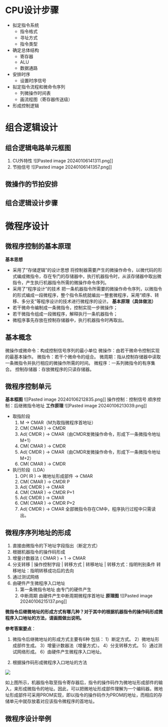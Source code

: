 # CPU设计步骤

- 拟定指令系统 
	- 指令格式
	- 寻址方式
	- 指令类型
- 确定总体结构
	- 寄存器
	- ALU
	- 数据通路
- 安排时序
	- 设置时序信号
- 拟定指令流程和微命令序列
	- 列微操作时间表
	- 画流程图（寄存器传送级）
- 形成控制逻辑
# 组合逻辑设计
## 组合逻辑电路单元框图

1. CU外特性
![[Pasted image 20240106141311.png]]
2. 节拍信号
![[Pasted image 20240106141357.png]]
## 微操作的节拍安排

## 组合逻辑设计步骤
# 微程序设计
## 微程序控制的基本原理

**基本思想**
- 采用了“存储逻辑”的设计思想
    将控制器需要产生的微操作命令，以微代码的形式编成微指令，存在专门的存储器中，执行机器指令时，从该存储器中取出微指令，产生执行机器指令所需的微操作命令序列。
- 采用了“程序设计”的技术
     把一条机器指令所需要的微操作命令序列，以微指令的形式编成一段微程序，整个指令系统就编出一整套微程序，采用“顺序、转移、多分支”等程序设计的技术进行微程序的设计。
**基本原理（具体做法）**
- 若干微命令编制成一条微指令，控制实现一步微操作；
- 若干微指令组成一段微程序，解释执行一条机器指令；
- 微程序事先存放在控制存储器中，执行机器指令时再取出。
## 基本概念

微操作或微命令：构成控制信号序列的最小单位
微操作：由若干微命令控制实现的最基本操作。
微指令：若干个微命令的组合。
微周期：指从控制存储器中读取一条微指令并执行相应的微操作所需的时间。
微程序：一系列微指令的有序集合。
控制存储器：存放微程序的只读存储器。

## 微程序控制单元

**基本框图**
![[Pasted image 20240106212835.png]]
操作控制：控制信号
顺序控制：后继微指令地址
**工作原理**
![[Pasted image 20240106213039.png]]
- 取指阶段
	1. M -> CMAR（M为取指微程序首地址）
	2. CM( CMAR ) -> CMDR
	3. Ad( CMDR ) -> CMAR（由CMDR发微操作命令，形成下一条微指令地址M+1）
	4. CM( CMAR ) -> CMDR
	5. Ad( CMDR ) -> CMAR（由CMDR发微操作命令，形成下一条微指令地址M+2）
	6. CM( CMAR ) -> CMDR
- 执行阶段（LDA）
	1. OP( IR ) -> 微地址形成部件 -> CMAR
	2. CM( CMAR ) -> CMDR  P
	3. Ad( CMDR ) -> CMAR
	4. CM( CMAR ) -> CMDR  P+1
	5.  Ad( CMDR ) -> CMAR
	6. CM( CMAR ) -> CMDR  P+2
	7.  Ad( CMDR ) -> CMAR
全部微指令存在CM中，程序执行过程中只需读出。

## 微程序序列地址的形成

1. 直接由微指令的下地址字段指出（断定方式）
2. 根据机器指令的操作码形成
3. 增量计数器法 ( CMAR ) + 1 -> CMAR
4. 分支转移
	| 操作控制字段 | 转移方式 | 转移地址 |
	转移方式：指明判别条件
	转移地址：指明转移成功后的去向
5. 通过测试网络
6. 由硬件产生微程序入口地址
	1. 第一条微指令地址 由专门的硬件产生
	2. 中断周期 由硬件产生中断周期微程序首地址
**原理图**
![[Pasted image 20240106215137.png]]

**微指令后继微地址的形成方式有哪几种？对于其中的根据机器指令的操作码形成微程序入口地址的方法，请画图做出说明。**

**参考答案要点**：

1. 微指令后继微地址的形成方式主要有6种
	包括：
	1）断定方式。
	2）微地址形成部件生成。
	3）增量计数器法（增量方式）。
	4）分支转移方式。
	5）通过测试网络形成。
	6）由硬件产生微程序入口地址。

2. 根据操作码形成微程序入口地址的方法

![](file:///C:\Users\l1491\AppData\Local\Temp\ksohtml34972\wps1.png)

如上图所示，机器指令取至指令寄存器后，指令的操作码作为微地址形成部件的输入，来形成微指令的地址。因此，可以把微地址形成部件理解为一个编码器。微地址形成部件可采用PROM实现，即以指令的操作码作为PROM的地址，而相应的存储单元中就存放着对应该指令微程序的首地址。

## 微程序设计举例

